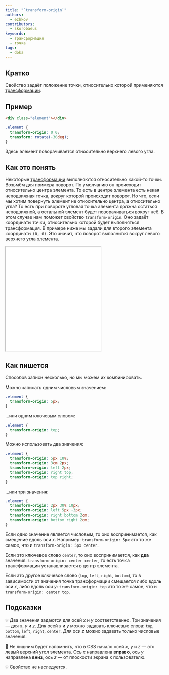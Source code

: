 ```yaml
---
title: "`transform-origin`"
authors:
  - ezhkov
contributors:
  - skorobaeus
keywords:
  - трансформация
  - точка
tags:
  - doka
---
```


## Кратко

Свойство задаёт положение точки, относительно которой применяются [трансформации](/css/transform/).

## Пример

```html
<div class="element"></div>
```

```css
.element {
  transform-origin: 0 0;
  transform: rotate(-30deg);
}
```

Здесь элемент поворачивается относительно верхнего левого угла.

## Как это понять

Некоторые [трансформации](/css/transform/) выполняются относительно какой-то точки. Возьмём для примера поворот. По умолчанию он происходит относительно центра элемента. То есть в центре элемента есть некая неподвижная точка, вокруг которой происходит поворот. Но что, если мы хотим повернуть элемент не относительно центра, а относительно угла? То есть при повороте угловая точка элемента должна остаться неподвижной, а остальной элемент будет поворачиваться вокруг неё. В этом случае нам поможет свойство `transform-origin`. Оно задаёт координаты точки, относительно которой будет выполняться трансформация. В примере ниже мы задали для второго элемента координаты `(0, 0)`. Это значит, что поворот выполнится вокруг левого верхнего угла элемента.

<iframe title="Точка трансформации" src="demos/transform-point/" height="330"></iframe>

## Как пишется

Способов записи несколько, но мы можем их комбинировать.

Можно записать одним числовым значением:

```css
.element {
  transform-origin: 5px;
}
```

...или одним ключевым словом:

```css
.element {
  transform-origin: top;
}
```

Можно использовать два значения:

```css
.element {
  transform-origin: 5px 10%;
  transform-origin: 3cm 2px;
  transform-origin: left 2px;
  transform-origin: right top;
  transform-origin: top right;
}
```

...или три значения:

```css
.element {
  transform-origin: 2px 30% 10px;
  transform-origin: left 5px -3px;
  transform-origin: right bottom 2cm;
  transform-origin: bottom right 2cm;
}
```

Если одно значение является числовым, то оно воспринимается, как смещение вдоль оси _x_. Например: `transform-origin: 5px` это то же самое, что и `transform-origin: 5px center`.

Если это ключевое слово `center`, то оно воспринимается, как **два** значения: `transform-origin: center center`, то есть точка трансформации устанавливается в центр элемента.

Если это другое ключевое слово (`top`, `left`, `right`, `bottom`), то в зависимости от значения точка трансформации смещается либо вдоль оси _x_, либо вдоль оси _y_: `transform-origin: top` это то же самое, что и `transform-origin: center top`.

## Подсказки

💡 Два значения задаются для осей _x_ и _y_ соответственно. Три значения — для _x_, _y_ и _z_. Для осей _x_ и _y_ можно задавать ключевые слова: `top`, `bottom`, `left`, `right`, `center`. Для оси _z_ можно задавать только числовые значения.

<aside>

🔔 Не лишним будет напомнить, что в CSS начало осей _x_, _y_ и _z_ — это левый верхний угол элемента. Ось _x_ направлена **вправо**, ось _y_ направлена **вниз**, ось _z_ — от плоскости экрана к пользователю.

</aside>

💡 Свойство не наследуется.
